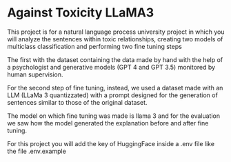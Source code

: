 # Against Toxicity LLaMA3
This project is for a natural language process university project in which you will analyze the sentences within toxic relationships,
creating two models of multiclass classification and performing two fine tuning steps

The first with the dataset containing the data made by hand with the help of a psychologist and generative models (GPT 4 and GPT 3.5)
monitored by human supervision. 

For the second step of fine tuning, instead, we used a dataset made with an LLM (LLaMa 3 quantizzated) with a prompt designed for 
the generation of sentences similar to those of the original dataset.

The model on which fine tuning was made is llama 3 and for the evaluation we saw how the model 
generated the explanation before and after fine tuning.

For this project you will add the key of HuggingFace inside a .env file like the file .env.example
